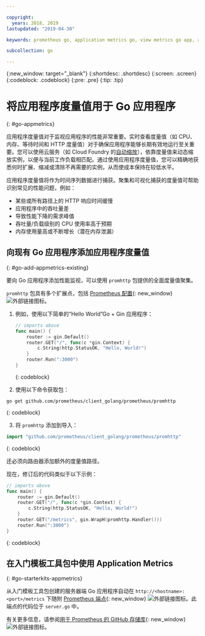 ```yaml
---

copyright:
  years: 2018, 2019
lastupdated: "2019-04-30"

keywords: prometheus go, application metrics go, view metrics go app, add metrics go, promhttp go, autoscaling go

subcollection: go

---
```


{:new_window: target="_blank"}
{:shortdesc: .shortdesc}
{:screen: .screen}
{:codeblock: .codeblock}
{:pre: .pre}
{:tip: .tip}

# 将应用程序度量值用于 Go 应用程序
{: #go-appmetrics}

应用程序度量值对于监视应用程序的性能非常重要。实时查看度量值（如 CPU、内存、等待时间和 HTTP 度量值）对于确保应用程序能够长期有效地运行至关重要。您可以使用云服务（如 Cloud Foundry 的[自动缩放](/docs/services/Auto-Scaling?topic=Auto-Scaling-get-started)），依靠度量值来动态缩放实例，以便与当前工作负载相匹配。通过使用应用程序度量值，您可以精确地获悉何时扩展、缩减或清除不再需要的实例，从而使成本保持在较低水平。

应用程序度量值将作为时间序列数据进行捕获。聚集和可视化捕获的度量值可帮助识别常见的性能问题，例如：

* 某些或所有路径上的 HTTP 响应时间缓慢
* 应用程序中的吞吐量差
* 导致性能下降的需求峰值
* 吞吐量/负载级别的 CPU 使用率高于预期
* 内存使用量高或不断增长（潜在内存泄漏）

## 向现有 Go 应用程序添加应用程序度量值
{: #go-add-appmetrics-existing}

要向 Go 应用程序添加性能监视，可以使用 `promhttp` 包提供的全面度量值聚集。

`promhttp` 包具有多个扩展点，包括 [Prometheus 配置](https://github.com/prometheus/client_golang){: new_window} ![外部链接图标](../icons/launch-glyph.svg "外部链接图标")。

1. 例如，使用以下简单的“Hello World”Go + Gin 应用程序：
    ```go
    // imports above
    func main() {
        router := gin.Default()
        router.GET("/", func(c *gin.Context) {
            c.String(http.StatusOK, "Hello, World!")
        }
        router.Run(":3000")
    }
    ```
    {: codeblock}

2. 使用以下命令获取包：
  ```
  go get github.com/prometheus/client_golang/prometheus/promhttp
  ```
  {: codeblock}

3. 将 `promhttp` 添加到导入：
  ```go
  import "github.com/prometheus/client_golang/prometheus/promhttp"
  ```
  {: codeblock}

  还必须向路由器添加额外的度量值路径。

  现在，修订后的代码类似于以下示例：
  ```go
  // imports above
  func main() {
      router := gin.Default()
      router.GET("/", func(c *gin.Context) {
          c.String(http.StatusOK, "Hello, World!")
      }
      router.GET("/metrics", gin.WrapH(promhttp.Handler()))
      router.Run(":3000")
  }
  ```
  {: codeblock}

## 在入门模板工具包中使用 Application Metrics
{: #go-starterkits-appmetrics}

从入门模板工具包创建的服务器端 Go 应用程序自动在 `http://<hostname>:<port>/metrics` 下随附 [Prometheus 端点](https://prometheus.io/){: new_window} ![外部链接图标](../icons/launch-glyph.svg "外部链接图标")。此端点的代码位于 `server.go` 中。

有关更多信息，请参阅[用于 Prometheus 的 GitHub 存储库](https://github.com/prometheus/client_golang/){: new_window} ![外部链接图标](../icons/launch-glyph.svg "外部链接图标")。
